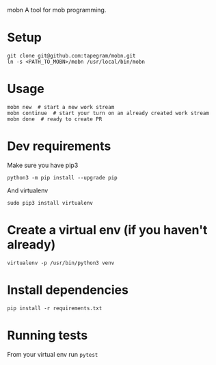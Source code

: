 mobn
A tool for mob programming.

# Setup

```
git clone git@github.com:tapegram/mobn.git
ln -s <PATH_TO_MOBN>/mobn /usr/local/bin/mobn
```

# Usage

```
mobn new  # start a new work stream
mobn continue  # start your turn on an already created work stream
mobn done  # ready to create PR
```

# Dev requirements

Make sure you have pip3
```
python3 -m pip install --upgrade pip
```
And virtualenv
```
sudo pip3 install virtualenv
```

# Create a virtual env (if you haven't already)
```
virtualenv -p /usr/bin/python3 venv
```

# Install dependencies
```
pip install -r requirements.txt
```

# Running tests
From your virtual env run `pytest`